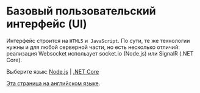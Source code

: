 # Базовый пользовательский интерфейс (UI)

Интерфейс строится на `HTML5` и` JavaScript`. По сути, те же технологии нужны и для любой серверной части, но есть несколько отличий: реализация Websocket использует socket.io (Node.js) или SignalR (.NET Core).

Выберите язык: [Node.js](designautomation/html/nodejs.md) | [.NET Core](designautomation/html/netcore.md)

[Эта страница на английском языке](https://learnforge.autodesk.io/#/designautomation/html/).
